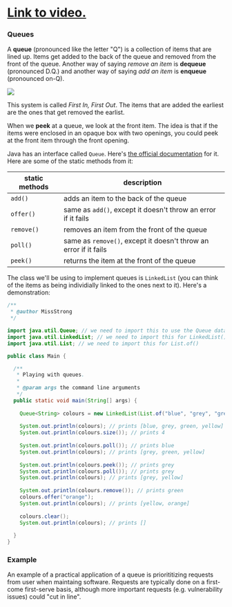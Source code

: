 # [Link to video.](https://www.youtube.com/watch?v=ip8sT7b8HP0&list=PLVD25niNi0BlrBcSEHETFCRRZspWLdrTg)

### Queues

A **queue** (pronounced like the letter "Q") is a collection of items that are lined up. Items get added to the back of the queue and removed from the front of the queue. Another way of saying *remove an item* is **dequeue** (pronounced D.Q.) and another way of saying *add an item* is **enqueue** (pronounced on-Q).

![](../../Images/Queue3.png)

This system is called *First In, First Out*. The items that are added the earliest are the ones that get removed the earlist.

When we **peek** at a queue, we look at the front item. The idea is that if the items were enclosed in an opaque box with two openings, you could peek at the front item through the front opening.

Java has an interface called `Queue`. Here's [the official documentation](https://docs.oracle.com/javase/7/docs/api/java/util/Queue.html) for it. Here are some of the static methods from it:

| static methods | description |
| -- | -- |
| `add()` | adds an item to the back of the queue |
| `offer()` | same as `add()`, except it doesn't throw an error if it fails |
| `remove()` | removes an item from the front of the queue |
| `poll()` | same as `remove()`, except it doesn't throw an error if it fails |
| `peek()` | returns the item at the front of the queue |

The class we'll be using to implement queues is `LinkedList` (you can think of the items as being individially linked to the ones next to it). Here's a demonstration:

```java
/**
 * @author MissStrong
 */

import java.util.Queue; // we need to import this to use the Queue data type
import java.util.LinkedList; // we need to import this for LinkedList()
import java.util.List; // we need to import this for List.of()

public class Main {

  /**
   * Playing with queues.
   *
   * @param args the command line arguments
   */
  public static void main(String[] args) {
		
    Queue<String> colours = new LinkedList(List.of("blue", "grey", "green", "yellow")); 
    
    System.out.println(colours); // prints [blue, grey, green, yellow]
    System.out.println(colours.size()); // prints 4
    
    System.out.println(colours.poll()); // prints blue
    System.out.println(colours); // prints [grey, green, yellow]
    
    System.out.println(colours.peek()); // prints grey
    System.out.println(colours.poll()); // prints grey
    System.out.println(colours); // prints [grey, yellow]
    
    System.out.println(colours.remove()); // prints green
    colours.offer("orange"); 
    System.out.println(colours); // prints [yellow, orange]
    
    colours.clear();
    System.out.println(colours); // prints []
 
  }    
}
```

### Example

An example of a practical application of a queue is priorititizing requests from user when maintaing software. Requests are typically done on a first-come first-serve basis, although more important requests (e.g. vulnerability issues) could "cut in line". 

